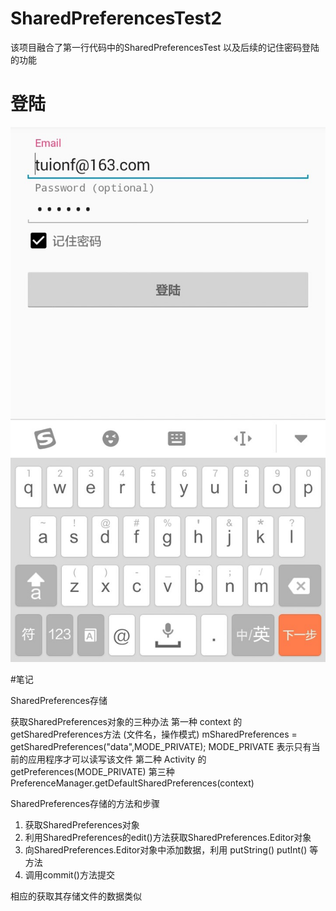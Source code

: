 # SharedPreferencesTest2
该项目融合了第一行代码中的SharedPreferencesTest 以及后续的记住密码登陆的功能

# 登陆
![1](https://github.com/tuionf/SharedPreferencesTest2/blob/master/art/1.png)

#笔记

SharedPreferences存储

获取SharedPreferences对象的三种办法
       第一种 context 的getSharedPreferences方法 (文件名，操作模式)
        mSharedPreferences = getSharedPreferences("data",MODE_PRIVATE);
        MODE_PRIVATE 表示只有当前的应用程序才可以读写该文件
        第二种  Activity 的 getPreferences(MODE_PRIVATE)
        第三种  PreferenceManager.getDefaultSharedPreferences(context)
        
SharedPreferences存储的方法和步骤
1. 获取SharedPreferences对象
2. 利用SharedPreferences的edit()方法获取SharedPreferences.Editor对象
3. 向SharedPreferences.Editor对象中添加数据，利用 putString() putInt() 等方法
4. 调用commit()方法提交 

相应的获取其存储文件的数据类似
